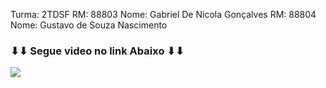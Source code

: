 Turma: 2TDSF
RM: 88803 Nome: Gabriel De Nicola Gonçalves
RM: 88804 Nome: Gustavo de Souza Nascimento


<div>
<h3>⬇⬇ Segue video no link Abaixo ⬇⬇</h3>
<a href="https://youtube.com/shorts/6Ahkuj25tPM?feature=share" target="_blank"><img src="https://img.shields.io/badge/YouTube-FF0000?style=for-the-badge&logo=youtube&logoColor=white" target="_blank"></a>
</div>
